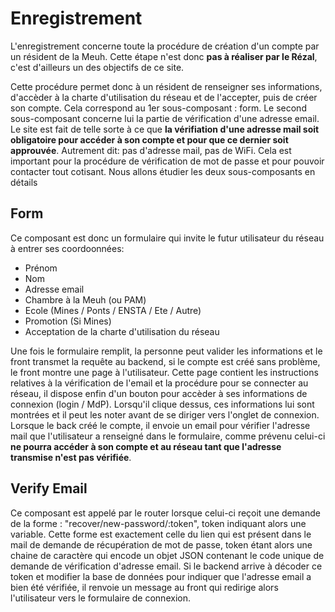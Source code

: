 
# Enregistrement

L'enregistrement concerne toute la procédure de création d'un compte par un résident de la Meuh. Cette étape n'est donc **pas à réaliser par le Rézal**, c'est d'ailleurs un des objectifs de ce site.

Cette procédure permet donc à un résident de renseigner ses informations, d'accèder à la charte d'utilisation du réseau et de l'accepter, puis de créer son compte. Cela correspond au 1er sous-composant : form. Le second sous-composant concerne lui la partie de vérification d'une adresse email. Le site est fait de telle sorte à ce que **la vérifiation d'une adresse mail soit obligatoire pour accéder à son compte et pour que ce dernier soit approuvée**. Autrement dit: pas d'adresse mail, pas de WiFi. Cela est important pour la procédure de vérification de mot de passe et pour pouvoir contacter tout cotisant.
Nous allons étudier les deux sous-composants en détails

## Form

Ce composant est donc un formulaire qui invite le futur utilisateur du réseau à entrer ses coordoonnées:
- Prénom
- Nom
- Adresse email
- Chambre à la Meuh (ou PAM)
- Ecole (Mines / Ponts / ENSTA / Ete / Autre)
- Promotion (Si Mines)
- Acceptation de la charte d'utilisation du réseau

Une fois le formulaire remplit, la personne peut valider les informations et le front transmet la requête au backend, si le compte est créé sans problème, le front montre une page à l'utilisateur. Cette page contient les instructions relatives à la vérification de l'email et la procédure pour se connecter au réseau, il dispose enfin d'un bouton pour accèder à ses informations de connexion (login / MdP). Lorsqu'il clique dessus, ces informations lui sont montrées et il peut les noter avant de se diriger vers l'onglet de connexion.
Lorsque le back créé le compte, il envoie un email pour vérifier l'adresse mail que l'utilisateur a renseigné dans le formulaire, comme prévenu celui-ci **ne pourra accéder à son compte et au réseau tant que l'adresse transmise n'est pas vérifiée**.

## Verify Email

Ce composant est appelé par le router lorsque celui-ci reçoit une demande de la forme : "recover/new-password/:token", token indiquant alors une variable. Cette forme est exactement celle du lien qui est présent dans le mail de demande de récupération de mot de passe, token étant alors une chaine de caractère qui encode un objet JSON contenant le code unique de demande de vérification d'adresse email.
Si le backend arrive à décoder ce token et modifier la base de données pour indiquer que l'adresse email a bien été vérifiée, il renvoie un message au front qui redirige alors l'utilisateur vers le formulaire de connexion.
